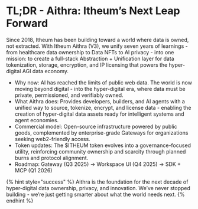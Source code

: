 # TL;DR - Aithra: Itheum’s Next Leap Forward

Since 2018, Itheum has been building toward a world where data is owned, not extracted. With Itheum Aithra (V3), we unify seven years of learnings - from healthcare data ownership to Data NFTs to AI privacy - into one mission: to create a full-stack Abstraction + Unification layer for data tokenization, storage, encryption, and IP licensing that powers the hyper-digital AGI data economy.



* Why now: AI has reached the limits of public web data. The world is now moving beyond digital - into the hyper-digital era, where data must be private, permissioned, and verifiably owned.
* What Aithra does: Provides developers, builders, and AI agents with a unified way to source, tokenize, encrypt, and license data - enabling the creation of hyper-digital data assets ready for intelligent systems and agent economies.
* Commercial model: Open-source infrastructure powered by public goods, complemented by enterprise-grade Gateways for organizations seeking web2-friendly access.
* Token updates: The $ITHEUM token evolves into a governance-focused utility, reinforcing community ownership and scarcity through planned burns and protocol alignment.
* Roadmap: Gateway (Q3 2025) → Workspace UI (Q4 2025) → SDK + MCP (Q1 2026)

{% hint style="success" %}
Aithra is the foundation for the next decade of hyper-digital data ownership, privacy, and innovation. We’ve never stopped building - we’re just getting smarter about what the world needs next.
{% endhint %}
